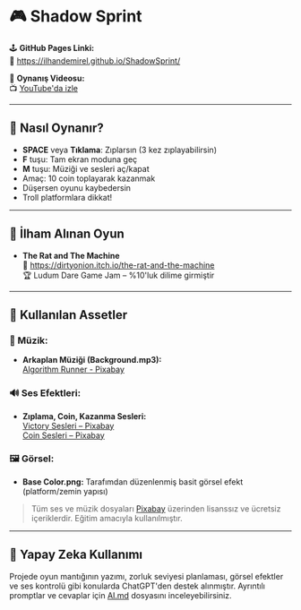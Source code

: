 # 🎮 Shadow Sprint

🕹️ **GitHub Pages Linki:**  
🔗 https://ilhandemirel.github.io/ShadowSprint/

🎥 **Oynanış Videosu:**  
📺 [YouTube'da izle](https://youtube.com/linkiniburayaz)

---

## 📌 Nasıl Oynanır?

- **SPACE** veya **Tıklama**: Zıplarsın (3 kez zıplayabilirsin)
- **F** tuşu: Tam ekran moduna geç
- **M** tuşu: Müziği ve sesleri aç/kapat
- Amaç: 10 coin toplayarak kazanmak  
- Düşersen oyunu kaybedersin  
- Troll platformlara dikkat!

---

## 🧠 İlham Alınan Oyun

- **The Rat and The Machine**  
  🔗 https://dirtyonion.itch.io/the-rat-and-the-machine  
  🏆 Ludum Dare Game Jam – %10'luk dilime girmiştir

---

## 🎨 Kullanılan Assetler

### 🎵 Müzik:
- **Arkaplan Müziği (Background.mp3):**  
  [Algorithm Runner - Pixabay](https://pixabay.com/music/pulses-algorithm-runner-dark-cyberpunk-cinematic-music-loopable-185038/?utm_source=chatgpt.com)

### 🔊 Ses Efektleri:
- **Zıplama, Coin, Kazanma Sesleri:**  
  [Victory Sesleri – Pixabay](https://pixabay.com/sound-effects/search/victory/)  
  [Coin Sesleri – Pixabay](https://pixabay.com/sound-effects/search/coin/)

### 🖼️ Görsel:
- **Base Color.png:** Tarafımdan düzenlenmiş basit görsel efekt (platform/zemin yapısı)

> Tüm ses ve müzik dosyaları [Pixabay](https://pixabay.com) üzerinden lisanssız ve ücretsiz içeriklerdir. Eğitim amacıyla kullanılmıştır.

---

## 🧠 Yapay Zeka Kullanımı

Projede oyun mantığının yazımı, zorluk seviyesi planlaması, görsel efektler ve ses kontrolü gibi konularda ChatGPT'den destek alınmıştır. Ayrıntılı promptlar ve cevaplar için [AI.md](AI.md) dosyasını inceleyebilirsiniz.
